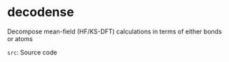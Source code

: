 # decodense
Decompose mean-field (HF/KS-DFT) calculations in terms of either bonds or atoms

``src``: Source code
